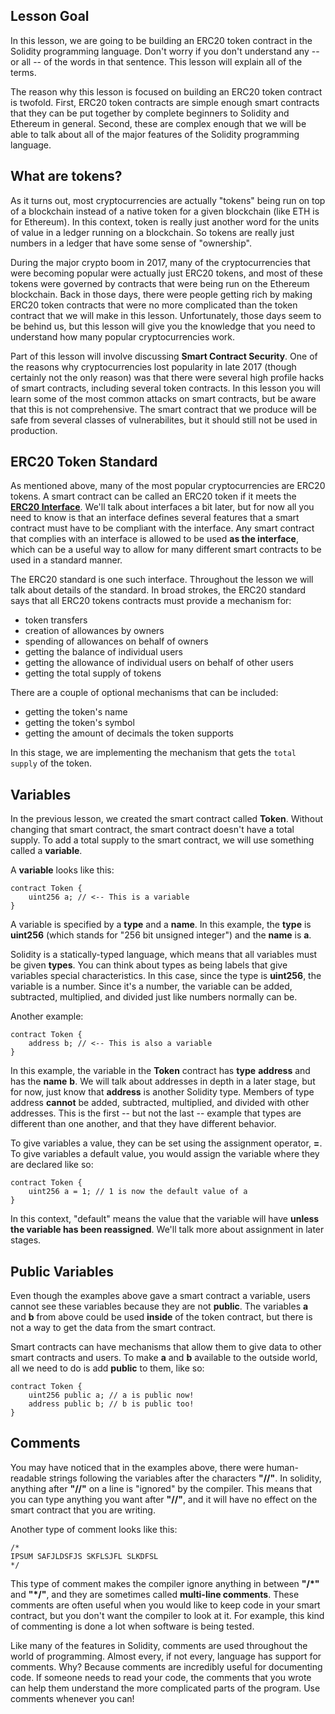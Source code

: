 ## Lesson Goal

In this lesson, we are going to be building an ERC20 token contract in the Solidity programming language. Don't worry if you don't understand any -- or all -- of the words in that sentence. This lesson will explain all of the terms. 

The reason why this lesson is focused on building an ERC20 token contract is twofold. First, ERC20 token contracts are simple enough smart contracts that they can be put together by complete beginners to Solidity and Ethereum in general. Second, these  are complex enough that we will be able to talk about all of the major features of the Solidity programming language.

## What are tokens?
As it turns out, most cryptocurrencies are actually "tokens" being run on top of a blockchain instead of a native token for a given blockchain (like ETH is for Ethereum). In this context, token is really just another word for the units of value in a ledger running on a blockchain. So tokens are really just numbers in a ledger that have some sense of "ownership". 

During the major crypto boom in 2017, many of the cryptocurrencies that were becoming popular were actually just ERC20 tokens, and most of these tokens were governed by contracts that were being run on the Ethereum blockchain. Back in those days, there were people getting rich by making ERC20 token contracts that were no more complicated than the token contract that we will make in this lesson. Unfortunately, those days seem to be behind us, but this lesson will give you the knowledge that you need to understand how many popular cryptocurrencies work. 

Part of this lesson will involve discussing **Smart Contract Security**. One of the reasons why cryptocurrencies lost popularity in late 2017 (though certainly not the only reason) was that there were several high profile hacks of smart contracts, including several token contracts. In this lesson you will learn some of the most common attacks on smart contracts, but be aware that this is not comprehensive. The smart contract that we produce will be safe from several classes of vulnerabilites, but it should still not be used in production. 

## ERC20 Token Standard
As mentioned above, many of the most popular cryptocurrencies are ERC20 tokens. A smart contract can be called an ERC20 token if it meets the **[ERC20 Interface](https://theethereum.wiki/w/index.php/ERC20_Token_Standard)**.
We'll talk about interfaces a bit later, but for now all you need to know is that an interface defines several features that a smart contract must have to be compliant with the interface. Any smart contract that complies with an interface is allowed to be used **as the interface**, which can be a useful way to allow for many different smart contracts to be used in a standard manner. 

The ERC20 standard is one such interface. Throughout the lesson we will talk about details of the standard. In broad strokes, the ERC20 standard says that all ERC20 tokens contracts must provide a mechanism for:
- token transfers
- creation of allowances by owners
- spending of allowances on behalf of owners
- getting the balance of individual users
- getting the allowance of individual users on behalf of other users
- getting the total supply of tokens 

There are a couple of optional mechanisms that can be included: 
- getting the token's name
- getting the token's symbol
- getting the amount of decimals the token supports

In this stage, we are implementing the mechanism that gets the `total supply` of the token. 

## Variables
In the previous lesson, we created the smart contract called **Token**. Without changing that smart contract, the smart contract doesn't have a total supply. To add a total supply to the smart contract, we will use something called a **variable**. 

A **variable** looks like this: 

``` 
contract Token {
    uint256 a; // <-- This is a variable
}
```

A variable is specified by a **type** and a **name**. In this example, the **type** is **uint256** (which stands for "256 bit unsigned integer") and the **name** is **a**. 

Solidity is a statically-typed language, which means that all variables must be given **types**. You can think about types as being labels that give variables special characteristics. In this case, since the type is **uint256**, the variable is a number. Since it's a number, the variable can be added, subtracted, multiplied, and divided just like numbers normally can be. 

Another example:

``` 
contract Token {
    address b; // <-- This is also a variable
}
```

In this example, the variable in the **Token** contract has **type** **address** and has the **name** **b**. We will talk about addresses in depth in a later stage, but for now, just know that **address** is another Solidity type. Members of type address **cannot** be added, subtracted, multiplied, and divided with other addresses. This is the first -- but not the last -- example that types are different than one another, and that they have different behavior.

To give variables a value, they can be set using the assignment operator, **=**. To give variables a default value, you would assign the variable where they are declared like so:

```
contract Token {
    uint256 a = 1; // 1 is now the default value of a
}
```

In this context, "default" means the value that the variable will have **unless the variable has been reassigned**. We'll talk more about assignment in later stages. 

## Public Variables

Even though the examples above gave a smart contract a variable, users cannot see these variables because they are not **public**. The variables **a** and **b** from above could be used **inside** of the token contract, but there is not a way to get the data from the smart contract. 

Smart contracts can have mechanisms that allow them to give data to other smart contracts and users. To make **a** and **b** available to the outside world, all we need to do is add **public** to them, like so:

``` 
contract Token {
    uint256 public a; // a is public now!
    address public b; // b is public too!
}
```

## Comments
You may have noticed that in the examples above, there were human-readable strings following the variables after the characters **"//"**. In solidity, anything after **"//"** on a line is "ignored" by the compiler. This means that you can type anything you want after **"//"**, and it will have no effect on the smart contract that you are writing. 

Another type of comment looks like this:

```
/*
IPSUM SAFJLDSFJS SKFLSJFL SLKDFSL 
*/
```

This type of comment makes the compiler ignore anything in between **"/*"** and **"*/"**, and they are sometimes called **multi-line comments**. These comments are often useful when you would like to keep code in your smart contract, but you don't want the compiler to look at it. For example, this kind of commenting is done a lot when software is being tested. 

Like many of the features in Solidity, comments are used throughout the world of programming. Almost every, if not every, language has support for comments. Why? Because comments are incredibly useful for documenting code. If someone needs to read your code, the comments that you wrote can help them understand the more complicated parts of the program. Use comments whenever you can!